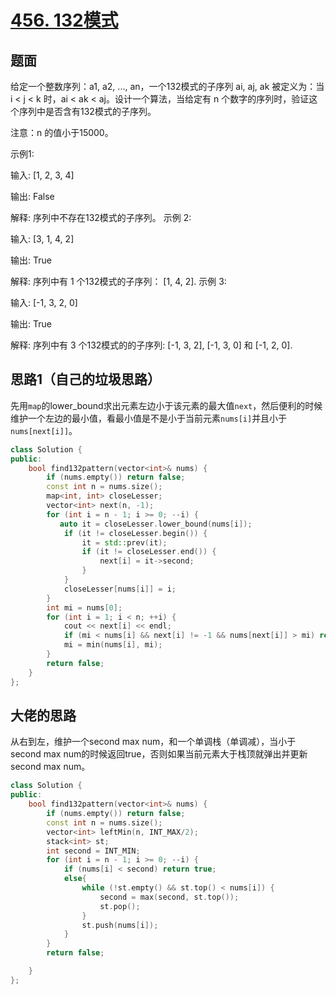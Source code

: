# [456. 132模式](https://leetcode-cn.com/problems/132-pattern/)

## 题面



给定一个整数序列：a1, a2, ..., an，一个132模式的子序列 ai, aj, ak 被定义为：当 i < j < k 时，ai < ak < aj。设计一个算法，当给定有 n 个数字的序列时，验证这个序列中是否含有132模式的子序列。

注意：n 的值小于15000。

示例1:

输入: [1, 2, 3, 4]

输出: False

解释: 序列中不存在132模式的子序列。
示例 2:

输入: [3, 1, 4, 2]

输出: True

解释: 序列中有 1 个132模式的子序列： [1, 4, 2].
示例 3:

输入: [-1, 3, 2, 0]

输出: True

解释: 序列中有 3 个132模式的的子序列: [-1, 3, 2], [-1, 3, 0] 和 [-1, 2, 0].

## 思路1（自己的垃圾思路）

先用`map`的lower_bound求出元素左边小于该元素的最大值`next`，然后便利的时候维护一个左边的最小值，看最小值是不是小于当前元素`nums[i]`并且小于`nums[next[i]]`。

```c++
class Solution {
public:
    bool find132pattern(vector<int>& nums) {
        if (nums.empty()) return false;
        const int n = nums.size();
        map<int, int> closeLesser;
        vector<int> next(n, -1);
        for (int i = n - 1; i >= 0; --i) {
           auto it = closeLesser.lower_bound(nums[i]);
            if (it != closeLesser.begin()) {
                it = std::prev(it);
                if (it != closeLesser.end()) {
                    next[i] = it->second;
                }
            }
            closeLesser[nums[i]] = i; 
        } 
        int mi = nums[0];
        for (int i = 1; i < n; ++i) {
            cout << next[i] << endl;
            if (mi < nums[i] && next[i] != -1 && nums[next[i]] > mi) return true;
            mi = min(nums[i], mi);
        }
        return false;
    }
};
```



## 大佬的思路

从右到左，维护一个second max num，和一个单调栈（单调减），当小于second max num的时候返回true，否则如果当前元素大于栈顶就弹出并更新second max num。

```c++
class Solution {
public:
    bool find132pattern(vector<int>& nums) {
        if (nums.empty()) return false;
        const int n = nums.size();
        vector<int> leftMin(n, INT_MAX/2);
        stack<int> st;
        int second = INT_MIN;
        for (int i = n - 1; i >= 0; --i) {
            if (nums[i] < second) return true;
            else{
                while (!st.empty() && st.top() < nums[i]) {
                    second = max(second, st.top());
                    st.pop();
                }
                st.push(nums[i]);
            }
        }
        return false;

    }
};
```



